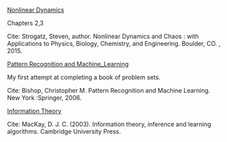 <ins>Nonlinear Dynamics</ins>

Chapters 2,3

Cite: Strogatz, Steven, author. Nonlinear Dynamics and Chaos : with Applications to Physics, Biology, Chemistry, and Engineering. Boulder, CO. , 2015.

<ins>Pattern Recognition and Machine_Learning</ins>

My first attempt at completing a book of problem sets.
  
Cite: Bishop, Christopher M. Pattern Recognition and Machine Learning. New York :Springer, 2006.

<ins>Information Theory</ins>

Cite: MacKay, D. J. C. (2003). Information theory, inference and learning algorithms. Cambridge University Press.
